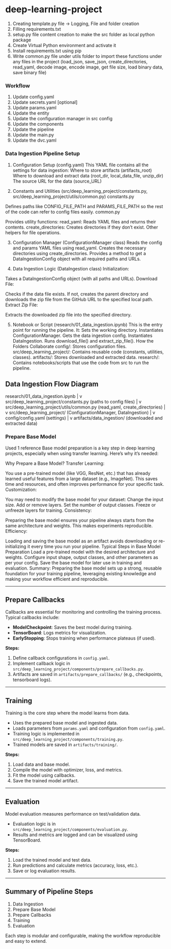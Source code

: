 # deep-learning-project
1) Creating template.py file -> Logging, File and folder creation 
2) Filling requirements.txt
3) setup.py file content creation to make the src folder as local python package
4) Create Virtual Python environment and activate it
5) Install requirements.txt using pip
6) Write common.py file under utils folder to import these functions under any files in the project (load_json, save_json, create_directories, read_yaml, decode image, encode image, get file size, load binary data, save binary file)


### Workflow ###


1. Update config.yaml
2. Update secrets.yaml  [optional]
3. Update params.yaml
4. Update the entity
5. Update the configuration manager in src config
6. Update the components
7. Update the pipeline
8. Update the main.py
9. Update the dvc.yaml

### Data Ingestion Pipeline Setup ###

1. Configuration Setup (config.yaml)
This YAML file contains all the settings for data ingestion:
Where to store artifacts (artifacts_root)
Where to download and extract data (root_dir, local_data_file, unzip_dir)
The source URL for the data (source_URL)


2. Constants and Utilities (src/deep_learning_project/constants.py, src/deep_learning_project/utils/common.py)
constants.py

Defines paths like CONFIG_FILE_PATH and PARAMS_FILE_PATH so the rest of the code can refer to config files easily.
common.py

Provides utility functions:
read_yaml: Reads YAML files and returns their contents.
create_directories: Creates directories if they don’t exist.
Other helpers for file operations.


3. Configuration Manager (ConfigurationManager class)
Reads the config and params YAML files using read_yaml.
Creates the necessary directories using create_directories.
Provides a method to get a DataIngestionConfig object with all required paths and URLs.


4. Data Ingestion Logic (DataIngestion class)
Initialization:

Takes a DataIngestionConfig object (with all paths and URLs).
Download File:

Checks if the data file exists.
If not, creates the parent directory and downloads the zip file from the GitHub URL to the specified local path.
Extract Zip File:

Extracts the downloaded zip file into the specified directory.


5. Notebook or Script (research/01_data_ingestion.ipynb)
This is the entry point for running the pipeline.
It:
Sets the working directory.
Instantiates ConfigurationManager.
Gets the data ingestion config.
Instantiates DataIngestion.
Runs download_file() and extract_zip_file().
How the Folders Collaborate
config/: Stores configuration files.
src/deep_learning_project/: Contains reusable code (constants, utilities, classes).
artifacts/: Stores downloaded and extracted data.
research/: Contains notebooks/scripts that use the code from src to run the pipeline.

## Data Ingestion Flow Diagram ##
research/01_data_ingestion.ipynb
    |
    v
src/deep_learning_project/constants.py (paths to config files)
    |
    v
src/deep_learning_project/utils/common.py (read_yaml, create_directories)
    |
    v
src/deep_learning_project/ (ConfigurationManager, DataIngestion)
    |
    v
config/config.yaml (settings)
    |
    v
artifacts/data_ingestion/ (downloaded and extracted data)




### Prepare Base Model ###


Used 1 reference
Base model preparation is a key step in deep learning projects, especially when using transfer learning. Here’s why it’s needed:

Why Prepare a Base Model?
Transfer Learning:

You use a pre-trained model (like VGG, ResNet, etc.) that has already learned useful features from a large dataset (e.g., ImageNet).
This saves time and resources, and often improves performance for your specific task.
Customization:

You may need to modify the base model for your dataset:
Change the input size.
Add or remove layers.
Set the number of output classes.
Freeze or unfreeze layers for training.
Consistency:

Preparing the base model ensures your pipeline always starts from the same architecture and weights.
This makes experiments reproducible.
Efficiency:

Loading and saving the base model as an artifact avoids downloading or re-initializing it every time you run your pipeline.
Typical Steps in Base Model Preparation
Load a pre-trained model with the desired architecture and weights.
Configure input shape, output classes, and other parameters as per your config.
Save the base model for later use in training and evaluation.
Summary:
Preparing the base model sets up a strong, reusable foundation for your training pipeline, leveraging existing knowledge and making your workflow efficient and reproducible.

---

## Prepare Callbacks

Callbacks are essential for monitoring and controlling the training process. Typical callbacks include:
- **ModelCheckpoint**: Saves the best model during training.
- **TensorBoard**: Logs metrics for visualization.
- **EarlyStopping**: Stops training when performance plateaus (if used).

**Steps:**
1. Define callback configurations in `config.yaml`.
2. Implement callback logic in `src/deep_learning_project/components/prepare_callbacks.py`.
3. Artifacts are saved in `artifacts/prepare_callbacks/` (e.g., checkpoints, tensorboard logs).

---

## Training

Training is the core step where the model learns from data.
- Uses the prepared base model and ingested data.
- Loads parameters from `params.yaml` and configuration from `config.yaml`.
- Training logic is implemented in `src/deep_learning_project/components/training.py`.
- Trained models are saved in `artifacts/training/`.

**Steps:**
1. Load data and base model.
2. Compile the model with optimizer, loss, and metrics.
3. Fit the model using callbacks.
4. Save the trained model artifact.

---

## Evaluation

Model evaluation measures performance on test/validation data.
- Evaluation logic is in `src/deep_learning_project/components/evaluation.py`.
- Results and metrics are logged and can be visualized using TensorBoard.

**Steps:**
1. Load the trained model and test data.
2. Run predictions and calculate metrics (accuracy, loss, etc.).
3. Save or log evaluation results.

---

## Summary of Pipeline Steps

1. Data Ingestion
2. Prepare Base Model
3. Prepare Callbacks
4. Training
5. Evaluation

Each step is modular and configurable, making the workflow reproducible and easy to extend.

